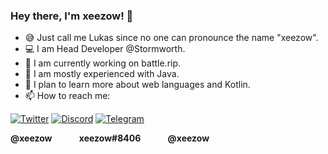 ### Hey there, I'm xeezow! 👋

- 😅 Just call me Lukas since no one can pronounce the name "xeezow".
- 💻 I am Head Developer @Stormworth.
- 🔭 I am currently working on battle.rip.
- 🌱 I am mostly experienced with Java.
- 🤔 I plan to learn more about web languages and Kotlin.
- 📫 How to reach me:


[![Twitter](https://img.shields.io/badge/Twitter-1DA1F2?style=for-the-badge&logo=twitter&logoColor=white)](https://twitter.com)           [![Discord](https://img.shields.io/badge/Discord-7289DA?style=for-the-badge&logo=discord&logoColor=white)](https://discord.com) [![Telegram](https://img.shields.io/badge/Telegram-1DA1F2?style=for-the-badge&logo=telegram&logoColor=white)](https://telegram.org) 

**@xeezow** &nbsp; &nbsp; &nbsp; &nbsp; &nbsp; **xeezow#8406** &nbsp; &nbsp; &nbsp; &nbsp; &nbsp; **@xeezow**


